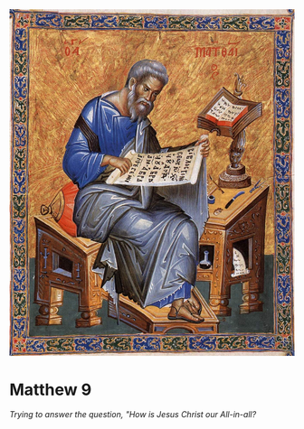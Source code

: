<img class="intro-right" src="art-matthew.jpg">

# Matthew 9

*Trying to answer the question, "How is Jesus Christ our All-in-all?*
